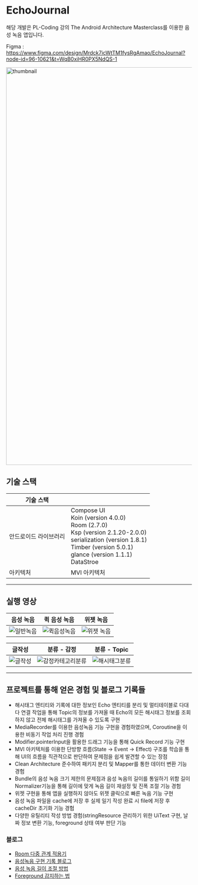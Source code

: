 # EchoJournal

해당 개발은 PL-Coding 강의 The Android Architecture Masterclass를 이용한 음성 녹음 앱입니다.

Figma : https://www.figma.com/design/Mrdck7icWtTM1fysRgAmao/EchoJournal?node-id=96-10621&t=WqB0xiHR0PX5NdQS-1


<img width="1920" height="1080" alt="thumbnail" src="https://github.com/user-attachments/assets/3c5fd55b-e2b6-4eff-9bd7-31f699a2147e" />


## 기술 스택
| 기술 스택             |                                                              |
| --------------------- | ------------------------------------------------------------ |
| 안드로이드 라이브러리 | Compose UI<br />Koin (version 4.0.0)<br />Room (2.7.0)<br />Ksp (version 2.1.20-2.0.0)<br />serialization (version 1.8.1)<br />Timber (version 5.0.1)<br />glance (version 1.1.1)<br />DataStroe |
| 아키텍처              | MVI 아키텍처 |

---

## 실행 영상

| 음성 녹음 | 퀵 음성 녹음 | 위젯 녹음 |
|:--:|:--:|:--:|
|![일반녹음](https://github.com/user-attachments/assets/baebdb6f-54e9-48bf-b95e-af741133fee3)|![퀵음성녹음](https://github.com/user-attachments/assets/04be95aa-2b99-40c1-983c-72c0cbbdec17)| ![위젯 녹음](https://github.com/user-attachments/assets/bfe2521c-92ef-481d-9137-d8ebe2bf0c08)|

| 글작성 | 분류 - 감정 | 분류 - Topic |
|:--:|:--:|:--:|
|![글작성](https://github.com/user-attachments/assets/d26ceaa6-885c-4f26-9147-f0ac45c3b788)|![감정카테고리분류](https://github.com/user-attachments/assets/b229d49b-e601-4199-9e6e-f8f498d49a2f)|![해시태그분류](https://github.com/user-attachments/assets/264da62e-4b60-4677-bdc0-fce068f86601)|


---

##  프로젝트를 통해 얻은 경험 및 블로그 기록들
+  해시태그 엔티티와 기록에 대한 정보인 Echo 엔티티를 분리 및 멀티테이블로 다대다 연결 작업을 통해 Topic의 정보를 가져올 때 Echo의 모든 해시태그 정보를 조회하지 않고 전체 해시태그를 가져올 수 있도록 구현
+  MediaRecorder를 이용한 음성녹음 기능 구현을 경험하였으며, Coroutine을 이용한 비동기 작업 처리 진행 경험
+ Modifier.pointerInput을 활용한 드래그 기능을 통해 Quick Record 기능 구현
+ MVI 아키텍처를 이용한 단방향 흐름(State -> Event -> Effect) 구조를 학습을 통해 UI의 흐름을 직관적으로 판단하여 문제점을 쉽게 발견할 수 있는 장점
+ Clean Architecture 준수하여 패키지 분리 및 Mapper를 통한 데이터 변환 기능 경험
+  Bundle의 음성 녹음 크기 제한의 문제점과 음성 녹음의 길이를 통일하기 위함 길이 Normalizer기능을 통해 길이에 맞게 녹음 길이 재설정 및 진폭 조절 기능 경험
+ 위젯 구현을 통해 앱을 실행하지 않아도 위젯 클릭으로 빠른 녹음 기능 구현
+ 음성 녹음 파일을 cache에 저장 후 실제 일기 작성 완료 시 file에 저장 후 cacheDir 초기화 기능 경험
+  다양한 유틸리티 작성 방법 경험(stringResource 관리하기 위한 UiText 구현, 날짜 정보 변환 기능, foreground 상태 여부 판단 기능

### 블로그
+ [Room 다중 관계 적용기](https://velog.io/@vsvx13/AndroidRoom-Room-Entity-%EB%8B%A4%EC%A4%91-%EA%B4%80%EA%B3%84-%EC%82%AC%EC%9A%A9%ED%95%B4%EB%B3%B4%EA%B8%B0)
+ [음성녹음 구현 기록 블로그](https://velog.io/@vsvx13/Android-MediaRecorder%EB%A5%BC-%EC%9D%B4%EC%9A%A9%ED%95%B4-%EC%9D%8C%EC%84%B1%EB%85%B9%EC%9D%8C%EC%9D%84-%ED%95%B4%EB%B3%B4%EC%9E%90) 
+ [음성 녹음 길이 조절 방법](https://velog.io/@vsvx13/Android-%EC%9D%8C%EC%84%B1-%EB%85%B9%EC%9D%8C-%EA%B8%B8%EC%9D%B4%EB%A5%BC-%EC%A1%B0%EC%A0%88%ED%95%B4%EB%B3%B4%EC%9E%90)
+ [Foreground 감지하는 법](https://velog.io/@vsvx13/Android-produceState%EC%9D%84-%EC%9D%B4%EC%9A%A9%ED%95%B4-Foreground-%ED%99%94%EB%A9%B4-%EC%97%AC%EB%B6%80-%ED%99%95%EC%9D%B8%ED%95%98%EA%B8%B0)
